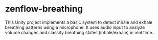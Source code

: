 # zenflow-breathing
This Unity project implements a basic system to detect inhale and exhale breathing patterns using a microphone. It uses audio input to analyze volume changes and classify breathing states (inhale/exhale) in real time.
